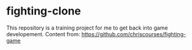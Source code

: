 # fighting-clone
This repository is a training project for me to get back into game developement. Content from: https://github.com/chriscourses/fighting-game
